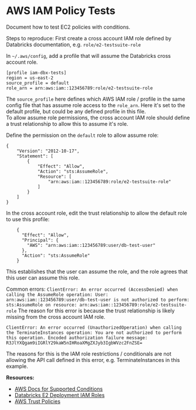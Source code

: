 # AWS IAM Policy Tests

Document how to test EC2 policies with conditions.  

Steps to reproduce:
First create a cross account IAM role defined by Databricks documentation, e.g. `role/e2-testsuite-role`  

In `~/.aws/config`, add a profile that will assume the Databricks cross account role. 
```
[profile iam-dbx-tests]
region = us-east-2
source_profile = default
role_arn = arn:aws:iam::123456789:role/e2-testsuite-role
```
The `source_profile` here defines which AWS IAM role / profile in the same config file that has assume role access to the `role_arn`. Here it's set to the default profile, but could be any defined profile in this file.  
To allow assume role permissions, the cross account IAM role should define a trust relationship to allow this to assume it's role. 

Define the permission on the `default` role to allow assume role: 
```
{
    "Version": "2012-10-17",
    "Statement": [
        {
            "Effect": "Allow",
            "Action": "sts:AssumeRole",
            "Resource": [
                "arn:aws:iam::123456789:role/e2-testsuite-role"
            ]
        }
    ]
}
```

In the cross account role, edit the trust relationship to allow the default role to use this profile:
```
	{
      "Effect": "Allow",
      "Principal": {
        "AWS": "arn:aws:iam::123456789:user/db-test-user"
      },
      "Action": "sts:AssumeRole"
    }
```
This establishes that the user can assume the role, and the role agrees that this user can assume this role. 

Common errors:
```ClientError: An error occurred (AccessDenied) when calling the AssumeRole operation: User: arn:aws:iam::123456789:user/db-test-user is not authorized to perform: sts:AssumeRole on resource: arn:aws:iam::123456789:role/e2-testsuite-role```
The reason for this error is because the trust relationship is likely missing from the cross account IAM role. 

```
ClientError: An error occurred (UnauthorizedOperation) when calling the TerminateInstances operation: You are not authorized to perform this operation. Encoded authorization failure message: R3JlYXQgam9iIGRlY29kaW5nIHRoaXMgZXJyb3IgbWVzc2FnZSE=
```
The reasons for this is the IAM role restrictions / conditionals are not allowing the API call defined in this error, e.g. TerminateInstances in this example. 



**Resources:**
* [AWS Docs for Supported Conditions](https://docs.aws.amazon.com/service-authorization/latest/reference/list_amazonec2.html)
* [Databricks E2 Deployment IAM Roles](https://docs.databricks.com/administration-guide/account-api/iam-role.html#language-Your%C2%A0VPC,%C2%A0custom)
* [AWS Trust Policies](https://aws.amazon.com/blogs/security/how-to-use-trust-policies-with-iam-roles/)
